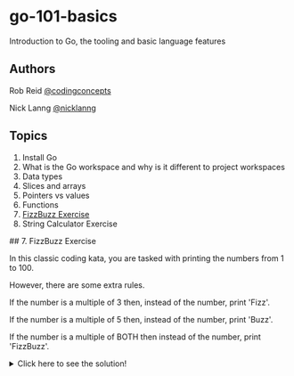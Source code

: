 # go-101-basics
Introduction to Go, the tooling and basic language features

## Authors
Rob Reid [@codingconcepts](https://github.com/codingconcepts)

Nick Lanng [@nicklanng](https://github.com/nicklanng)

## Topics
1. Install Go
2. What is the Go workspace and why is it different to project workspaces
3. Data types
4. Slices and arrays
5. Pointers vs values
6. Functions
7. [FizzBuzz Exercise](#fizzbuzz-exercise)
8. String Calculator Exercise

<a name="fizzbuzz-exercise"/>
## 7. FizzBuzz Exercise

In this classic coding kata, you are tasked with printing the numbers from 1 to 100.

However, there are some extra rules.

If the number is a multiple of 3 then, instead of the number, print 'Fizz'.

If the number is a multiple of 5 then, instead of the number, print 'Buzz'.

If the number is a multiple of BOTH then instead of the number, print 'FizzBuzz'.

<details><summary>Click here to see the solution!</summary><p>
```go
package main

import "fmt"

func main() {
	for i := 1; i <= 100; i++ {
		if i%15 == 0 {
			fmt.Println("FizzBuzz")
		} else if i%3 == 0 {
			fmt.Println("Fizz")
		} else if i%5 == 0 {
			fmt.Println("Buzz")
		} else {
			fmt.Println(i)
		}
	}
}
```
</p></details>

